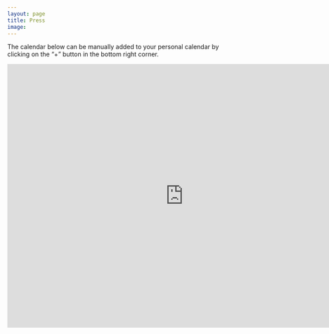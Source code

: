 ```yaml
---
layout: page
title: Press
image:  
---
```


The calendar below can be manually added to your personal calendar by clicking on the “+” button in the bottom right corner.

<iframe src="https://calendar.google.com/calendar/u/0/embed?src=urgsads2@gmail.com&ctz=UTC" style="border: 0" width="800" height="600" frameborder="0" scrolling="no"></iframe>

